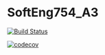 # SoftEng754_A3

[![Build Status](https://travis-ci.com/SzeMTan/SoftEng754_A3.svg?branch=master)](https://travis-ci.com/SzeMTan/SoftEng754_A3)

[![codecov](https://codecov.io/gh/SzeMTan/SoftEng754_A3/branch/master/graph/badge.svg)](https://codecov.io/gh/SzeMTan/SoftEng754_A3)